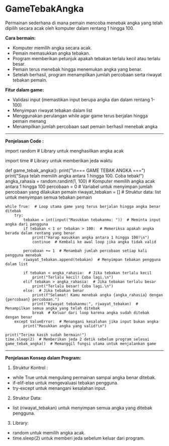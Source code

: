 # GameTebakAngka
Permainan sederhana di mana pemain mencoba menebak angka yang telah dipilih secara acak oleh komputer dalam rentang 1 hingga 100.

**Cara bermain:**
- Komputer memilih angka secara acak.
- Pemain memasukkan angka tebakan.
- Program memberikan petunjuk apakah tebakan terlalu kecil atau terlalu besar.
- Pemain terus menebak hingga menemukan angka yang benar.
- Setelah berhasil, program menampilkan jumlah percobaan serta riwayat tebakan pemain.
  
**Fitur dalam game:**
-	Validasi input (memastikan input berupa angka dan dalam rentang 1-100)
-	Menyimpan riwayat tebakan dalam list
-	Menggunakan perulangan while agar game terus berjalan hingga pemain menang
-	Menampilkan jumlah percobaan saat pemain berhasil menebak angka

-----------------------------------------------------------------------------------------
**Penjelasan Code :**

import random  # Library untuk menghasilkan angka acak

import time  # Library untuk memberikan jeda waktu


  def game_tebak_angka():
    print("\n=== GAME TEBAK ANGKA ===")
    print("Saya telah memilih angka antara 1 hingga 100. Coba tebak!")  
    angka_rahasia = random.randint(1, 100)  # Komputer memilih angka acak antara 1 hingga 100
    percobaan = 0  # Variabel untuk menyimpan jumlah percobaan yang dilakukan pemain
    riwayat_tebakan = []  # Struktur data: list untuk menyimpan semua tebakan pemain
    
    while True:  # Loop utama game yang terus berjalan hingga angka benar ditebak
        try:
            tebakan = int(input("Masukkan tebakanmu: "))  # Meminta input angka dari pengguna
            if tebakan < 1 or tebakan > 100:  # Memeriksa apakah angka berada dalam rentang yang benar
                print("Harap masukkan angka antara 1 hingga 100!\n")
                continue  # Kembali ke awal loop jika angka tidak valid
            
            percobaan += 1  # Menambah jumlah percobaan setiap kali pengguna menebak
            riwayat_tebakan.append(tebakan)  # Menyimpan tebakan pengguna dalam list
            
            if tebakan < angka_rahasia:  # Jika tebakan terlalu kecil
                print("Terlalu kecil! Coba lagi.\n")
            elif tebakan > angka_rahasia:  # Jika tebakan terlalu besar
                print("Terlalu besar! Coba lagi.\n")
            else:  # Jika tebakan benar
                print(f"Selamat! Kamu menebak angka {angka_rahasia} dengan {percobaan} percobaan.")
                print("Riwayat tebakanmu:", riwayat_tebakan)  # Menampilkan semua angka yang telah ditebak
                break  # Keluar dari loop karena angka sudah ditebak dengan benar
        except ValueError:  # Menangani kesalahan jika input bukan angka
            print("Masukkan angka yang valid!\n")
    
    print("Terima kasih sudah bermain!")
    time.sleep(2)  # Memberikan jeda 2 detik sebelum program selesai
    game_tebak_angka()  # Memanggil fungsi utama untuk menjalankan game

-----------------------------------------------------------------------------------------------

**Penjelasan Konsep dalam Program:**
1. Struktur Kontrol :
-	while True untuk mengulang permainan sampai angka benar ditebak.
-	if-elif-else untuk mengevaluasi tebakan pengguna.
-	try-except untuk menangani kesalahan input.
2. Struktur Data:
-	list (riwayat_tebakan) untuk menyimpan semua angka yang ditebak pengguna.
3. Library:
-	random untuk memilih angka acak.
-	time.sleep(2) untuk memberi jeda sebelum keluar dari program.
